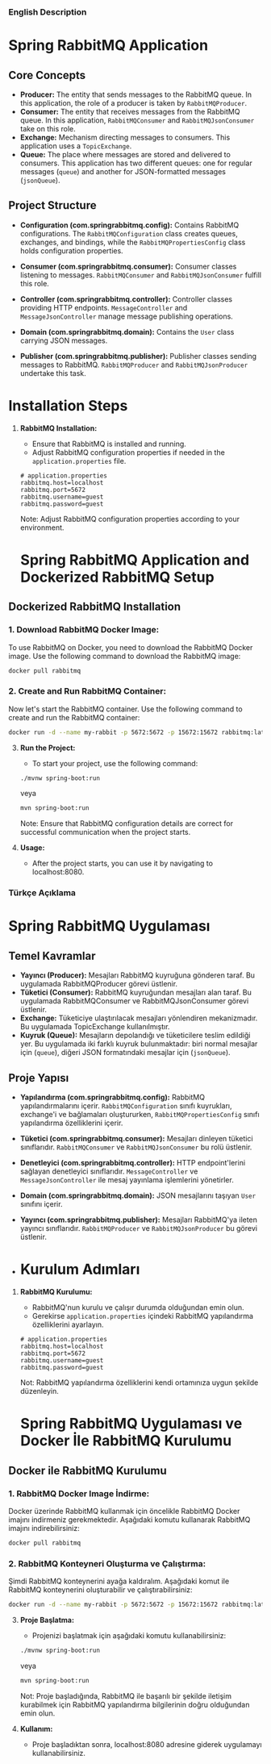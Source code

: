 ### English Description
# Spring RabbitMQ Application

## Core Concepts
- **Producer:** The entity that sends messages to the RabbitMQ queue. In this application, the role of a producer is taken by `RabbitMQProducer`.
- **Consumer:** The entity that receives messages from the RabbitMQ queue. In this application, `RabbitMQConsumer` and `RabbitMQJsonConsumer` take on this role.
- **Exchange:** Mechanism directing messages to consumers. This application uses a `TopicExchange`.
- **Queue:** The place where messages are stored and delivered to consumers. This application has two different queues: one for regular messages (`queue`) and another for JSON-formatted messages (`jsonQueue`).

## Project Structure

- **Configuration (com.springrabbitmq.config):** Contains RabbitMQ configurations. The `RabbitMQConfiguration` class creates queues, exchanges, and bindings, while the `RabbitMQPropertiesConfig` class holds configuration properties.

- **Consumer (com.springrabbitmq.consumer):** Consumer classes listening to messages. `RabbitMQConsumer` and `RabbitMQJsonConsumer` fulfill this role.

- **Controller (com.springrabbitmq.controller):** Controller classes providing HTTP endpoints. `MessageController` and `MessageJsonController` manage message publishing operations.

- **Domain (com.springrabbitmq.domain):** Contains the `User` class carrying JSON messages.

- **Publisher (com.springrabbitmq.publisher):** Publisher classes sending messages to RabbitMQ. `RabbitMQProducer` and `RabbitMQJsonProducer` undertake this task.

# Installation Steps

1. **RabbitMQ Installation:**
    - Ensure that RabbitMQ is installed and running.
    - Adjust RabbitMQ configuration properties if needed in the `application.properties` file.

    ```properties
    # application.properties
    rabbitmq.host=localhost
    rabbitmq.port=5672
    rabbitmq.username=guest
    rabbitmq.password=guest
    ```

    Note: Adjust RabbitMQ configuration properties according to your environment.

   # Spring RabbitMQ Application and Dockerized RabbitMQ Setup

## Dockerized RabbitMQ Installation

### 1. Download RabbitMQ Docker Image:
To use RabbitMQ on Docker, you need to download the RabbitMQ Docker image. Use the following command to download the RabbitMQ image:

```sh
docker pull rabbitmq
```

### 2. Create and Run RabbitMQ Container:
Now let's start the RabbitMQ container. Use the following command to create and run the RabbitMQ container:

```sh
docker run -d --name my-rabbit -p 5672:5672 -p 15672:15672 rabbitmq:latest
```

3. **Run the Project:**
    - To start your project, use the following command:

    ```sh
    ./mvnw spring-boot:run
    ```

    veya

    ```sh
    mvn spring-boot:run
    ```

   Note: Ensure that RabbitMQ configuration details are correct for successful communication when the project starts.

4. **Usage:**
    - After the project starts, you can use it by navigating to localhost:8080.



### Türkçe Açıklama

# Spring RabbitMQ Uygulaması

## Temel Kavramlar
- **Yayıncı (Producer):** Mesajları RabbitMQ kuyruğuna gönderen taraf. Bu uygulamada RabbitMQProducer görevi üstlenir.
- **Tüketici (Consumer):** RabbitMQ kuyruğundan mesajları alan taraf. Bu uygulamada RabbitMQConsumer ve RabbitMQJsonConsumer görevi üstlenir.
- **Exchange:** Tüketiciye ulaştırılacak mesajları yönlendiren mekanizmadır. Bu uygulamada TopicExchange kullanılmıştır.
- **Kuyruk (Queue):** Mesajların depolandığı ve tüketicilere teslim edildiği yer. Bu uygulamada iki farklı kuyruk bulunmaktadır: biri normal mesajlar için (`queue`), diğeri JSON formatındaki mesajlar için (`jsonQueue`).

## Proje Yapısı

- **Yapılandırma (com.springrabbitmq.config):** RabbitMQ yapılandırmalarını içerir. `RabbitMQConfiguration` sınıfı kuyrukları, exchange'i ve bağlamaları oluştururken, `RabbitMQPropertiesConfig` sınıfı yapılandırma özelliklerini içerir.

- **Tüketici (com.springrabbitmq.consumer):** Mesajları dinleyen tüketici sınıflarıdır. `RabbitMQConsumer` ve `RabbitMQJsonConsumer` bu rolü üstlenir.

- **Denetleyici (com.springrabbitmq.controller):** HTTP endpoint'lerini sağlayan denetleyici sınıflarıdır. `MessageController` ve `MessageJsonController` ile mesaj yayınlama işlemlerini yönetirler.

- **Domain (com.springrabbitmq.domain):** JSON mesajlarını taşıyan `User` sınıfını içerir.

- **Yayıncı (com.springrabbitmq.publisher):** Mesajları RabbitMQ'ya ileten yayıncı sınıflarıdır. `RabbitMQProducer` ve `RabbitMQJsonProducer` bu görevi üstlenir.

- # Kurulum Adımları

1. **RabbitMQ Kurulumu:**
    - RabbitMQ'nun kurulu ve çalışır durumda olduğundan emin olun.
    - Gerekirse `application.properties` içindeki RabbitMQ yapılandırma özelliklerini ayarlayın.

    ```properties
    # application.properties
    rabbitmq.host=localhost
    rabbitmq.port=5672
    rabbitmq.username=guest
    rabbitmq.password=guest
    ```

    Not: RabbitMQ yapılandırma özelliklerini kendi ortamınıza uygun şekilde düzenleyin.

   # Spring RabbitMQ Uygulaması ve Docker İle RabbitMQ Kurulumu

## Docker ile RabbitMQ Kurulumu

### 1. RabbitMQ Docker Image İndirme:
Docker üzerinde RabbitMQ kullanmak için öncelikle RabbitMQ Docker imajını indirmeniz gerekmektedir. Aşağıdaki komutu kullanarak RabbitMQ imajını indirebilirsiniz:

```sh
docker pull rabbitmq
```

### 2. RabbitMQ Konteyneri Oluşturma ve Çalıştırma:
Şimdi RabbitMQ konteynerini ayağa kaldıralım. Aşağıdaki komut ile RabbitMQ konteynerini oluşturabilir ve çalıştırabilirsiniz:

```sh
docker run -d --name my-rabbit -p 5672:5672 -p 15672:15672 rabbitmq:latest
```

3. **Proje Başlatma:**
    - Projenizi başlatmak için aşağıdaki komutu kullanabilirsiniz:

    ```sh
    ./mvnw spring-boot:run
    ```

    veya

    ```sh
    mvn spring-boot:run
    ```

    Not: Proje başladığında, RabbitMQ ile başarılı bir şekilde iletişim kurabilmek için RabbitMQ yapılandırma bilgilerinin doğru olduğundan emin olun.

4. **Kullanım:**
    - Proje başladıktan sonra, localhost:8080 adresine giderek uygulamayı kullanabilirsiniz.
